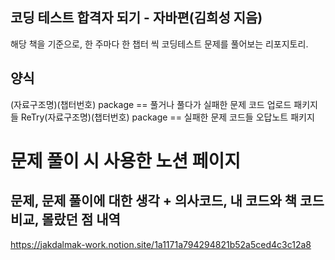 ## 코딩 테스트 합격자 되기 - 자바편(김희성 지음)
해당 책을 기준으로, 한 주마다 한 챕터 씩 코딩테스트 문제를 풀어보는 리포지토리.

## 양식
(자료구조명)(챕터번호) package == 풀거나 풀다가 실패한 문제 코드 업로드 패키지들
ReTry(자료구조명)(챕터번호) package == 실패한 문제 코드들 오답노트 패키지


# 문제 풀이 시 사용한 노션 페이지
## 문제, 문제 풀이에 대한 생각 + 의사코드, 내 코드와 책 코드 비교, 몰랐던 점 내역
https://jakdalmak-work.notion.site/1a1171a794294821b52a5ced4c3c12a8
